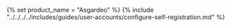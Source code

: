 {% set product_name = "Asgardeo" %}
{% include "../../../../includes/guides/user-accounts/configure-self-registration.md" %}